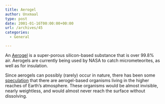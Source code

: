 ```yaml
---
title: Aerogel
author: Unxmaal
type: post
date: 2001-01-16T00:00:00+00:00
url: /archives/45
categories:
  - General

---
```

An [Aerogel][1] is a super-porous silicon-based substance that is over 99.8% air. Aerogels are currently being used by NASA to catch micrometeorites, as well as for insulation. 

Since aerogels can possibly (rarely) occur in nature, there has been some [speculation][2] that there are aerogel-based organisms living in the higher reaches of Earth&#8217;s atmosphere. These organisms would be almost invisible, nearly weightless, and would almost never reach the surface without dissolving.

 [1]: http://p25ext.lanl.gov/~hubert/aerogel/
 [2]: http://www.amasci.com/freenrg/aerocrit.txt